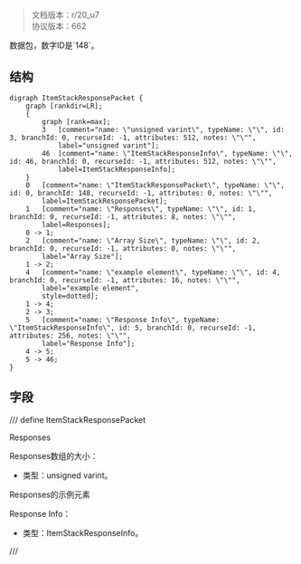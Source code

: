 # <!-- md:samp ItemStackResponsePacket -->

> 文档版本：r/20_u7<br/>协议版本：662

<!-- md:samp ItemStackResponsePacket -->数据包，数字ID是`148`。

## 结构

```viz
digraph ItemStackResponsePacket {
	graph [rankdir=LR];
	{
		graph [rank=max];
		3	[comment="name: \"unsigned varint\", typeName: \"\", id: 3, branchId: 0, recurseId: -1, attributes: 512, notes: \"\"",
			label="unsigned varint"];
		46	[comment="name: \"ItemStackResponseInfo\", typeName: \"\", id: 46, branchId: 0, recurseId: -1, attributes: 512, notes: \"\"",
			label=ItemStackResponseInfo];
	}
	0	[comment="name: \"ItemStackResponsePacket\", typeName: \"\", id: 0, branchId: 148, recurseId: -1, attributes: 0, notes: \"\"",
		label=ItemStackResponsePacket];
	1	[comment="name: \"Responses\", typeName: \"\", id: 1, branchId: 0, recurseId: -1, attributes: 8, notes: \"\"",
		label=Responses];
	0 -> 1;
	2	[comment="name: \"Array Size\", typeName: \"\", id: 2, branchId: 0, recurseId: -1, attributes: 0, notes: \"\"",
		label="Array Size"];
	1 -> 2;
	4	[comment="name: \"example element\", typeName: \"\", id: 4, branchId: 0, recurseId: -1, attributes: 16, notes: \"\"",
		label="example element",
		style=dotted];
	1 -> 4;
	2 -> 3;
	5	[comment="name: \"Response Info\", typeName: \"ItemStackResponseInfo\", id: 5, branchId: 0, recurseId: -1, attributes: 256, notes: \"\"",
		label="Response Info"];
	4 -> 5;
	5 -> 46;
}

```

## 字段

/// define
ItemStackResponsePacket

Responses

Responses数组的大小：<!-- md:samp unsigned varint -->

- 类型：unsigned varint。

Responses的示例元素

Response Info：[<!-- md:samp ItemStackResponseInfo -->](refs/protocols/types/itemstackresponseinfo.md)

- 类型：ItemStackResponseInfo。


///
